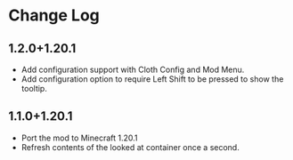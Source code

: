# Change Log

## 1.2.0+1.20.1

- Add configuration support with Cloth Config and Mod Menu.
- Add configuration option to require Left Shift to be pressed to show the tooltip.

## 1.1.0+1.20.1

- Port the mod to Minecraft 1.20.1
- Refresh contents of the looked at container once a second.
